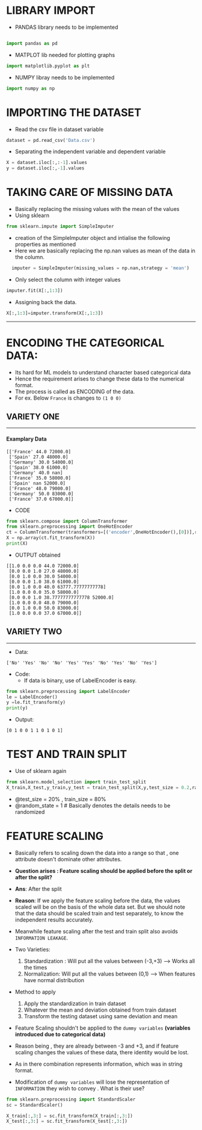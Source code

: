 # LIBRARY IMPORT

- PANDAS library needs to be implemented

```python

import pandas as pd
```

- MATPLOT lib needed for plotting graphs

```python
import matplotlib.pyplot as plt
```

- NUMPY libray needs to be implemented

```python
import numpy as np
```

# IMPORTING THE DATASET

- Read the csv file in dataset variable

```python
dataset = pd.read_csv('Data.csv')
```

- Separating the independent variable and dependent variable

```python
X = dataset.iloc[:,:-1].values
y = dataset.iloc[:,-1].values
```

# TAKING CARE OF MISSING DATA

- Basically replacing the missing values with the mean of the values
- Using sklearn 

```python
from sklearn.impute import SimpleImputer
```

- creation of the SimpleImputer object and intialise the following properties as mentioned
- Here we are basically replacing the np.nan values as mean of the data in the column.

```python
  imputer = SimpleImputer(missing_values = np.nan,strategy = 'mean')
```

- Only select the column with integer values

```python
imputer.fit(X[:,1:3])
```

- Assigning back the data. 

```python
X[:,1:3]=imputer.transform(X[:,1:3])
```

---

# ENCODING THE CATEGORICAL DATA:

- Its hard for ML models to understand character based categorical data
- Hence the requirement arises to change these data to the numerical format.
- The process is called as ENCODING of the data.
- For ex. Below `France` is changes to `(1 0 0)`

## VARIETY ONE

---

#### Examplary Data

```
[['France' 44.0 72000.0]
 ['Spain' 27.0 48000.0]
 ['Germany' 30.0 54000.0]
 ['Spain' 38.0 61000.0]
 ['Germany' 40.0 nan]
 ['France' 35.0 58000.0]
 ['Spain' nan 52000.0]
 ['France' 48.0 79000.0]
 ['Germany' 50.0 83000.0]
 ['France' 37.0 67000.0]]
```

- CODE

```python
from sklearn.compose import ColumnTransformer
from sklearn.preprocessing import OneHotEncoder
ct = ColumnTransformer(transformers=[('encoder',OneHotEncoder(),[0])],remainder='passthrough')
X = np.array(ct.fit_transform(X))
print(X)
```

- OUTPUT obtained

```
[[1.0 0.0 0.0 44.0 72000.0]
 [0.0 0.0 1.0 27.0 48000.0]
 [0.0 1.0 0.0 30.0 54000.0]
 [0.0 0.0 1.0 38.0 61000.0]
 [0.0 1.0 0.0 40.0 63777.77777777778]
 [1.0 0.0 0.0 35.0 58000.0]
 [0.0 0.0 1.0 38.77777777777778 52000.0]
 [1.0 0.0 0.0 48.0 79000.0]
 [0.0 1.0 0.0 50.0 83000.0]
 [1.0 0.0 0.0 37.0 67000.0]]
```

## VARIETY TWO

---

- Data:

```
['No' 'Yes' 'No' 'No' 'Yes' 'Yes' 'No' 'Yes' 'No' 'Yes']
```

- Code:
  - If data is binary, use of LabelEncoder is easy. 

```python
from sklearn.preprocessing import LabelEncoder
le = LabelEncoder()
y =le.fit_transform(y)
print(y)
```

- Output:

```
[0 1 0 0 1 1 0 1 0 1]
```

# TEST AND TRAIN SPLIT

- Use of sklearn again

```python
from sklearn.model_selection import train_test_split
X_train,X_test,y_train,y_test = train_test_split(X,y,test_size = 0.2,random_state = 1)
```

- @test_size = 20% , train_size = 80%
- @random_state = 1 # Basically denotes the details needs to be randomized

# FEATURE SCALING

- Basically refers to scaling down the data into a range so that , one attribute doesn't dominate
  other attributes.
- **Question arises : Feature scaling should be applied before the split or after the split?**
- **Ans**: After the split
- **Reason**: If we apply the feature scaling before the data, the values scaled will be on the basis of
  the whole data set. But we should note that the data should be scaled train and test separately, to know
  the independent results accurately.
- Meanwhile feature scaling after the test and train split also avoids `INFORMATION LEAKAGE`.

- Two Varieties:
  1.  Standardization : Will put all the values between (-3,+3) --> Works all the times
  2.  Normalization: Will put all the values between (0,1) --> When features have normal distribution

- Method to apply
  1.  Apply the standardization in train dataset
  2.  Whatever the mean and deviation obtained from train dataset
  3.  Transform the testing dataset using same deviation and mean

- Feature Scaling shouldn't be applied to the `dummy variables` **(variables introduced due to categorical data)**
- Reason being , they are already between -3 and +3, and if feature scaling changes the values of these data, there identity would be lost.
- As in there combination represents information, which was in string format.
- Modification of `dummy variables` will lose the representation of `INFORMATION` they wish to convey . What is their use?

```python
from sklearn.preprocessing import StandardScaler
sc = StandardScaler()

X_train[:,3:] = sc.fit_transform(X_train[:,3:])
X_test[:,3:] = sc.fit_transform(X_test[:,3:])
```
